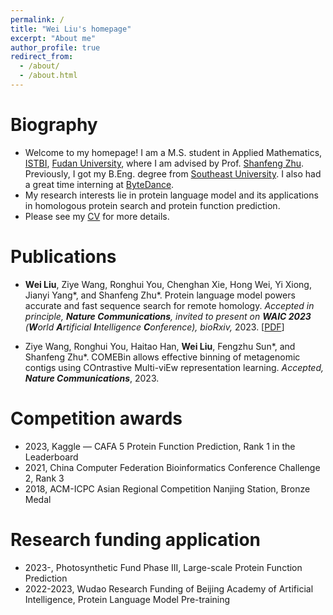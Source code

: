 ```yaml
---
permalink: /
title: "Wei Liu's homepage"
excerpt: "About me"
author_profile: true
redirect_from: 
  - /about/
  - /about.html
---
```


Biography
======
* Welcome to my homepage! I am a M.S. student in Applied Mathematics, [ISTBI](https://istbi.fudan.edu.cn/lnen/), [Fudan University](https://www.fudan.edu.cn/en/), where I am advised by Prof. [Shanfeng Zhu](https://istbi.fudan.edu.cn/lnen/info/1157/2128.htm). Previously, I got my B.Eng. degree from [Southeast University](https://www.seu.edu.cn/english/). I also had a great time interning at [ByteDance](https://www.bytedance.com/en/).
* My research interests lie in protein language model and its applications in homologous protein search and protein function prediction.
* Please see my [CV](https://maovshao.github.io/files/CV.pdf) for more details.

Publications
======
* **Wei Liu**, Ziye Wang, Ronghui You, Chenghan Xie, Hong Wei, Yi Xiong, Jianyi Yang\*, and Shanfeng Zhu\*. Protein language model powers accurate and fast sequence search for remote homology. *Accepted in principle, **Nature Communications**, invited to present on **WAIC 2023** (**W**orld **A**rtificial **I**ntelligence **C**onference), bioRxiv,* 2023. [[PDF](https://www.biorxiv.org/content/10.1101/2023.04.03.535375)]

* Ziye Wang, Ronghui You, Haitao Han, **Wei Liu**, Fengzhu Sun\*, and Shanfeng Zhu\*. COMEBin allows effective binning of metagenomic contigs using COntrastive Multi-viEw representation learning. *Accepted, **Nature Communications***, 2023.

Competition awards
======
* 2023, Kaggle — CAFA 5 Protein Function Prediction, Rank 1 in the Leaderboard
* 2021, China Computer Federation Bioinformatics Conference Challenge 2, Rank 3
* 2018, ACM-ICPC Asian Regional Competition Nanjing Station, Bronze Medal

Research funding application
======
* 2023-, Photosynthetic Fund Phase III, Large-scale Protein Function Prediction
* 2022-2023, Wudao Research Funding of Beijing Academy of Artificial Intelligence, Protein Language Model Pre-training